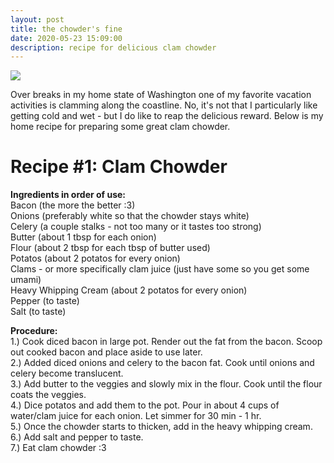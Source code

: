 ```yaml
---
layout: post
title: the chowder's fine
date: 2020-05-23 15:09:00
description: recipe for delicious clam chowder
---
```

<div class="img_row">
	<img class="col three" src="/img/2.jpg">
</div>

Over breaks in my home state of Washington one of my favorite vacation activities is clamming along the coastline. No, it's not that I particularly like getting cold and wet - but I do like to reap the delicious reward. Below is my home recipe for preparing some great clam chowder.

Recipe #1: Clam Chowder
=================================================================
<b>Ingredients in order of use:</b>
<br>Bacon (the more the better :3)
<br>Onions (preferably white so that the chowder stays white)
<br>Celery (a couple stalks - not too many or it tastes too strong)
<br>Butter (about 1 tbsp for each onion)
<br>Flour (about 2 tbsp for each tbsp of butter used)
<br>Potatos  (about 2 potatos for every onion)
<br>Clams - or more specifically clam juice (just have some so you get some umami)
<br>Heavy Whipping Cream  (about 2 potatos for every onion)
<br>Pepper (to taste)
<br>Salt (to taste)

<b>Procedure:</b>
<br>1.) Cook diced bacon in large pot. Render out the fat from the bacon. Scoop out cooked bacon and place aside to use later.
<br>2.) Added diced onions and celery to the bacon fat. Cook until onions and celery become translucent. 
<br>3.) Add butter to the veggies and slowly mix in the flour. Cook until the flour coats the veggies.
<br>4.) Dice potatos and add them to the pot. Pour in about 4 cups of water/clam juice for each onion. Let simmer for 30 min - 1 hr.  
5.) Once the chowder starts to thicken, add in the heavy whipping cream. 
<br>6.) Add salt and pepper to taste. 
<br>7.) Eat clam chowder :3

<!--
This theme implements a built-in Jekyll feature, the use of Pygments, for sytanx highlighting. It supports more than 100 languages. This example is in C++. All you have to do is wrap your code in a liquid tag: 
{% raw  %}
{% highlight c++ %}  <br/> code code code <br/> {% endhighlight %}{% endraw %}

Produces something like this: 

{% highlight c++ %}

int main(int argc, char const *argv[])
{
	string myString;

	cout << "input a string: ";
	getline(cin, myString);
	int length = myString.length();
	
	char charArray = new char * [length];

	charArray = myString;
	for(int i = 0; i < length; ++i){
		cout << charArray[i] << " ";
	}
	
	return 0;
}

{% endhighlight %}
-->
